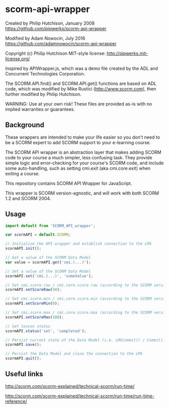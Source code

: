# scorm-api-wrapper

Created by Philip Hutchison, January 2008
https://github.com/pipwerks/scorm-api-wrapper

Modified by Adam Nowocin, July 2016
https://github.com/adamnowocin/scorm-api-wrapper

Copyright (c) Philip Hutchison
MIT-style license: http://pipwerks.mit-license.org/

Inspired by APIWrapper.js, which was a demo file created by the ADL and Concurrent Technologies Corporation.

The SCORM.API.find() and SCORM.API.get() functions are based on ADL code, which was modified by Mike Rustici (http://www.scorm.com), then further modified by Philip Hutchison.

WARNING: Use at your own risk! These files are provided as-is with no implied warranties or guarantees.

## Background 

These wrappers are intended to make your life easier so you don't need to be a SCORM expert to add SCORM support to your e-learning course.

The SCORM API wrapper is an abstraction layer that makes adding SCORM code to your course a much simpler, less confusing task. They provide simple logic and error-checking for your course's SCORM code, and include some auto-handling, such as setting cmi.exit (aka cmi.core.exit) when exiting a course.

This repository contains SCORM API Wrapper for JavaScript.

This wrapper is SCORM version-agnostic, and will work with both SCORM 1.2 and SCORM 2004.

## Usage

```javascript
import default from 'SCORM_API_wrapper';

var scormAPI = default.SCORM;

// Initialize the API wrapper and establish connection to the LMS
scormAPI.init();

// Get a value of the SCORM Data Model
var value = scormAPI.get('cmi.(...)');

// Set a value of the SCORM Data Model
scormAPI.set('cmi.(...)', 'someValue');

// Set cmi.score.raw / cmi.core.score.raw (according to the SCORM version)
scormAPI.setScoreRaw(50);

// Set cmi.score.min / cmi.core.score.min (according to the SCORM version)
scormAPI.setScoreMin(0);

// Set cmi.score.max / cmi.core.score.max (according to the SCORM version)
scormAPI.setScoreMax(100);

// Set lesson status
scormAPI.status('set', 'completed');

// Persist current state of the Data Model (i.e. LMSCommit() / Commit() )
scormAPI.save();

// Persist the Data Model and close the connection to the LMS
scormAPI.quit();

```

## Useful links

http://scorm.com/scorm-explained/technical-scorm/run-time/

http://scorm.com/scorm-explained/technical-scorm/run-time/run-time-reference/